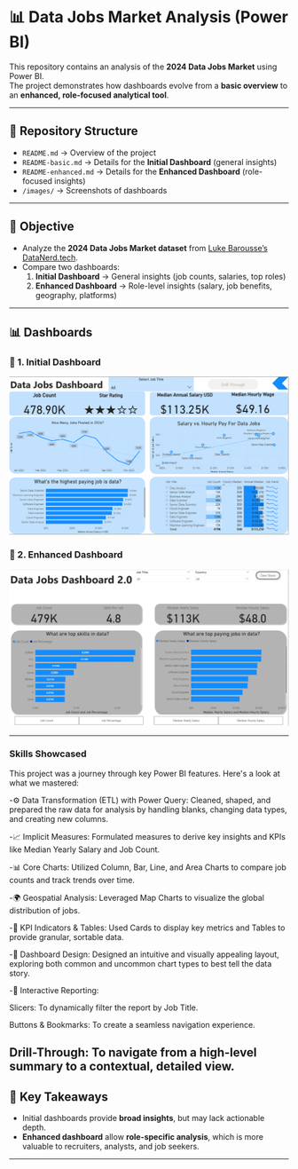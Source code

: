 # 📊 Data Jobs Market Analysis (Power BI)

This repository contains an analysis of the **2024 Data Jobs Market** using Power BI.  
The project demonstrates how dashboards evolve from a **basic overview** to an **enhanced, role-focused analytical tool**.  

---

## 📂 Repository Structure
- `README.md` → Overview of the project  
- `README-basic.md` → Details for the **Initial Dashboard** (general insights)  
- `README-enhanced.md` → Details for the **Enhanced Dashboard** (role-focused insights)  
- `/images/` → Screenshots of dashboards  

---

## 🎯 Objective
- Analyze the **2024 Data Jobs Market dataset** from [Luke Barousse’s DataNerd.tech](https://datanerd.tech).  
- Compare two dashboards:
  1. **Initial Dashboard** → General insights (job counts, salaries, top roles)  
  2. **Enhanced Dashboard** → Role-level insights (salary, job benefits, geography, platforms)  

---

## 📊 Dashboards
### 🔹 1. Initial Dashboard
![Dashboard 1](./images/dashboard_v1.png)

### 🔹 2. Enhanced Dashboard
![Dashboard 2](./images/dashboard_v2.png)

---


### Skills Showcased
This project was a journey through key Power BI features. Here's a look at what we mastered:

-⚙️ Data Transformation (ETL) with Power Query: Cleaned, shaped, and prepared the raw data for analysis by handling blanks, changing data types, and creating new columns.

-📈 Implicit Measures: Formulated measures to derive key insights and KPIs like Median Yearly Salary and Job Count.

-📊 Core Charts: Utilized Column, Bar, Line, and Area Charts to compare job counts and track trends over time.

-🌍 Geospatial Analysis: Leveraged Map Charts to visualize the global distribution of jobs.

-🎯 KPI Indicators & Tables: Used Cards to display key metrics and Tables to provide granular, sortable data.

-🎨 Dashboard Design: Designed an intuitive and visually appealing layout, exploring both common and uncommon chart types to best tell the data story.

-🔄 Interactive Reporting:

  Slicers: To dynamically filter the report by Job Title.
  
  Buttons & Bookmarks: To create a seamless navigation experience.
  
  Drill-Through: To navigate from a high-level summary to a contextual, detailed view.
---

## 🚀 Key Takeaways
- Initial dashboards provide **broad insights**, but may lack actionable depth.  
- **Enhanced dashboard** allow **role-specific analysis**, which is more valuable to recruiters, analysts, and job seekers.  

---

